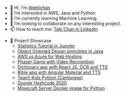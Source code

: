 - 👋 Hi, I’m [@tekichan](https://github.com/tekichan)
- 👀 I’m interested in AWS, Java and Python.
- 🌱 I’m currently learning Machine Learning.
- 💞️ I’m looking to collaborate on any interesting project.
- 📫 How to reach me: [Teki Chan in LinkedIn](https://www.linkedin.com/in/tekichan/)

<!---
tekichan/tekichan is a ✨ special ✨ repository because its `README.md` (this file) appears on your GitHub profile.
You can click the Preview link to take a look at your changes.
--->

- 💼 Project Showcase
  - [Statistics Tutorial in Jupyter](https://github.com/tekichan/statistics-tutorial)
  - [Object Oriented Design principles in Java](https://github.com/tekichan/stockmgr-demo)
  - [AWS vs Azure for Web Hosting](https://github.com/tekichan/catalog-example)
  - [Phaser Game with Video Recognition](https://github.com/tekichan/starry_night_game)
  - [Dictionary app with React JS, OCR and TTS](https://github.com/tekichan/dictation-ez)
  - [Bible app with Angular Material and TTS](https://github.com/tekichan/belle-bible) 
  - [Teach Kids Python (Cantonese)](https://github.com/tekichan/teach_kids_python)
  - [Google Hashcode 2020](https://github.com/tekichan/google_hash_code_2020)
  - [Minecraft Server Docker image for Python](https://github.com/tekichan/minecraft-py-docker)
